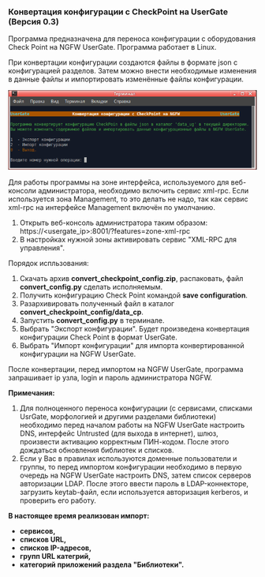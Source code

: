 <h3>Конвертация конфигурации с CheckPoint на UserGate (Версия 0.3)</h3>

Программа предназначена для переноса конфигурации с оборудования Check Point на NGFW UserGate.
Программа работает в Linux.

При конвертации конфигурации создаются файлы в формате json с конфигурацией разделов.
Затем можно внести необходимые изменения в данные файлы и импортировать изменённые файлы конфигурации.

<p align="center"><img src="main_image.png"></p>

Для работы программы на зоне интерфейса, используемого для веб-консоли администратора, необходимо включить сервис xml-rpc.
Если используется зона Management, то это делать не надо, так как сервис xml-rpc на интерфейсе Management включён по умолчанию.
1. Открыть веб-консоль администратора таким образом: https://<usergate_ip>:8001/?features=zone-xml-rpc
2. В настройках нужной зоны активировать сервис "XML-RPC для управления".

Порядок испльзования:
1. Скачать архив <b>convert_checkpoint_config.zip</b>, распаковать, файл <b>convert_config.py</b> сделать исполняемым.
2. Получить конфигурацию Check Point командой <b>save configuration</b>.
3. Разархивировать полученный файл в каталог <b>convert_checkpoint_config/data_cp</b>.
4. Запустить <b>convert_config.py</b> в терминале.
5. Выбрать "Экспорт конфигурации". Будет произведена конвертация конфигурации Check Point в формат UserGate.
6. Выбрать "Импорт конфигурации" для импорта конвертированной конфигурации на NGFW UserGate.

После конвертации, перед импортом на NGFW UserGate, программа запрашивает ip узла, login и пароль администратора NGFW.

<b>Примечания:</b>
1. Для полноценного переноса конфигурации (с сервисами, списками UsrGate, морфологией и другими разделами библиотеки)
необходимо перед началом работы на NGFW UserGate настроить DNS, интерфейс Untrusted (для выхода в интернет), шлюз,
произвести активацию корректным ПИН-кодом. После этого дождаться обновления библиотек и списков.<br>
2. Если у Вас в правилах используются доменные пользователи и группы, то перед импортом конфигурации необходимо в первую
очередь на NGFW UserGate настроить DNS, затем список серверов авторизации LDAP. После этого ввести пароль в
LDAP-коннекторе, загрузить keytab-файл, если используется авторизация kerberos, и проверить его работу.

<b>В настоящее время реализован импорт:
- сервисов,
- списков URL,
- списков IP-адресов,
- групп URL категрий,
- категорий приложений
раздела "Библиотеки".</b>
